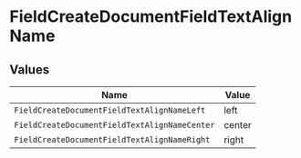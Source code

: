 # FieldCreateDocumentFieldTextAlignName


## Values

| Name                                          | Value                                         |
| --------------------------------------------- | --------------------------------------------- |
| `FieldCreateDocumentFieldTextAlignNameLeft`   | left                                          |
| `FieldCreateDocumentFieldTextAlignNameCenter` | center                                        |
| `FieldCreateDocumentFieldTextAlignNameRight`  | right                                         |